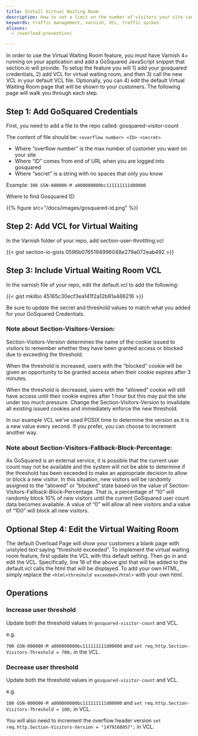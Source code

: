 ```yaml
---
title: Install Virtual Waiting Room
description: How to set a limit on the number of visitors your site can safely handle.
keywords: traffic management, varnish, VCL, traffic spikes
aliases:
  - /overload-prevention/

---
```


In order to use the Virtual Waiting Room feature, you must have Varnish 4+ running on your application and add a GoSquared JavaScript snippet that section.io will provide. To setup the feature you will 1) add your gosquared credentials, 2) add VCL for virtual waiting room, and then 3) call the new VCL in your default VCL file. Optionally, you can 4) edit the default Virtual Waiting Room page that will be shown to your customers. The following page will walk you through each step.

## Step 1: Add GoSquared Credentials

First, you need to add a file to the repo called:
gosquared-visitor-count

The content of file should be:
`<overflow number> <ID> <secret>`

* Where “overflow number” is the max number of customer you want on your site
* Where “ID” comes from end of URL when you are logged into gosquared
* Where “secret” is a string with no spaces that only you know

Example:
`300 GSN-000000-M a000000000bc111111111d00000`

Where to find Gosquared ID:

{{% figure src="/docs/images/gosquared-id.png" %}}

## Step 2: Add VCL for Virtual Waiting

In the Varnish folder of your repo, add section-user-throttling.vcl

{{< gist section-io-gists 0596b0765194996048e279a072eab492 >}}

## Step 3: Include Virtual Waiting Room VCL

In the varnish file of your repo, edit the default.vcl to add the following:

{{< gist mkilbo 45165c30ecf3ea141f2a12b91a486216 >}}

Be sure to update the secret and threshold values to match what you added for your GoSquared Credentials.


### Note about Section-Visitors-Version:
Section-Visitors-Version determines the name of the cookie issued to visitors to remember whether they have been granted access or blocked due to exceeding the threshold.

When the threshold is increased, users with the “blocked” cookie will be given an opportunity to be granted access when their cookie expires after 3 minutes.

When the threshold is decreased, users with the “allowed” cookie will still have access until their cookie expires after 1 hour but this may put the site under too much pressure. Change the Section-Visitors-Version to invalidate all existing issued cookies and immediately enforce the new threshold.

In our example VCL we’ve used POSIX time to determine the version as it is a new value every second. If you prefer, you can choose to increment another way.


### Note about Section-Visitors-Fallback-Block-Percentage:
As GoSquared is an external service, it is possible that the current user count may not be available and the system will not be able to determine if the threshold has been exceeded to make an appropriate decision to allow or block a new visitor. In this situation, new visitors will be randomly assigned to the “allowed” or “blocked” state based on the value of Section-Visitors-Fallback-Block-Percentage. That is, a percentage of “10” will randomly block 10% of new visitors until the current GoSquared user count data becomes available. A value of “0” will allow all new visitors and a value of “100” will block all new visitors.

## Optional Step 4: Edit the Virtual Waiting Room

The default Overload Page will show your customers a blank page with unstyled text saying “threshold exceeded”. To implement the virtual waiting room feature, first update the VCL with this default setting. Then go in and edit the VCL. Specifically, line 16 of the above gist that will be added to the default.vcl calls the html that will be displayed. To add your own HTML, simply replace the `<html>threshold exceeded</html>` with your own html.


## Operations

### Increase user threshold
Update both the threshold values in `gosquared-visitor-count` and VCL.

e.g.

`700 GSN-000000-M a000000000bc111111111d00000` and `set req.http.Section-Visitors-Threshold = 700;` in the VCL.


### Decrease user threshold
Update both the threshold values in `gosquared-visitor-count` and VCL.

e.g.

`100 GSN-000000-M a000000000bc111111111d00000` and `set req.http.Section-Visitors-Threshold = 100;` in VCL.

You will also need to increment the overflow header version `set req.http.Section-Visitors-Version = "1479168057";` in VCL.
